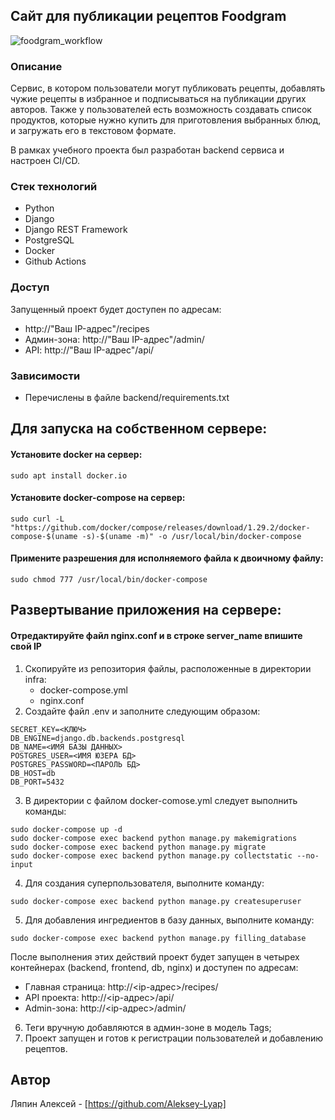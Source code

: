 ## Сайт для публикации рецептов Foodgram

![foodgram_workflow](https://github.com/Aleksey-Lyap/foodgram-project-react/actions/workflows/main.yml/badge.svg)

### Описание

Сервис, в котором пользователи могут публиковать рецепты, добавлять чужие рецепты в избранное и подписываться на публикации других авторов. Также у пользователей есть возможность создавать список продуктов, которые нужно купить для приготовления выбранных блюд, и загружать его в текстовом формате.

В рамках учебного проекта был разработан backend сервиса и настроен CI/CD.

### Стек технологий
- Python
- Django
- Django REST Framework
- PostgreSQL
- Docker
- Github Actions

### Доступ

Запущенный проект будет доступен по адресам:
- http://"Ваш IP-адрес"/recipes
- Админ-зона: http://"Ваш IP-адрес"/admin/
- API: http://"Ваш IP-адрес"/api/

### Зависимости
- Перечислены в файле backend/requirements.txt

## Для запуска на собственном сервере:

#### Установите docker на сервер:
```
sudo apt install docker.io 
```
#### Установите docker-compose на сервер:
```
sudo curl -L "https://github.com/docker/compose/releases/download/1.29.2/docker-compose-$(uname -s)-$(uname -m)" -o /usr/local/bin/docker-compose
```
#### Примените разрешения для исполняемого файла к двоичному файлу:
```
sudo chmod 777 /usr/local/bin/docker-compose
```

## Развертывание приложения на сервере:

#### Отредактируйте файл nginx.conf и в строке server_name впишите свой IP

1. Скопируйте из репозитория файлы, расположенные в директории infra:
    - docker-compose.yml
    - nginx.conf
2. Создайте файл .env и заполните следующим образом:
```
SECRET_KEY=<КЛЮЧ>
DB_ENGINE=django.db.backends.postgresql
DB_NAME=<ИМЯ БАЗЫ ДАННЫХ>
POSTGRES_USER=<ИМЯ ЮЗЕРА БД>
POSTGRES_PASSWORD=<ПАРОЛЬ БД>
DB_HOST=db
DB_PORT=5432
```
3. В директории c файлом docker-comose.yml следует выполнить команды:
```
sudo docker-compose up -d
sudo docker-compose exec backend python manage.py makemigrations
sudo docker-compose exec backend python manage.py migrate
sudo docker-compose exec backend python manage.py collectstatic --no-input
```
4. Для создания суперпользователя, выполните команду:
```
sudo docker-compose exec backend python manage.py createsuperuser
```
5. Для добавления ингредиентов в базу данных, выполните команду:
```
sudo docker-compose exec backend python manage.py filling_database
```
После выполнения этих действий проект будет запущен в четырех контейнерах (backend, frontend, db, nginx) и доступен по адресам:
- Главная страница: http://<ip-адрес>/recipes/
- API проекта: http://<ip-адрес>/api/
- Admin-зона: http://<ip-адрес>/admin/
6. Теги вручную добавляются в админ-зоне в модель Tags;
7. Проект запущен и готов к регистрации пользователей и добавлению рецептов.

## Автор
Ляпин Алексей - [https://github.com/Aleksey-Lyap]
